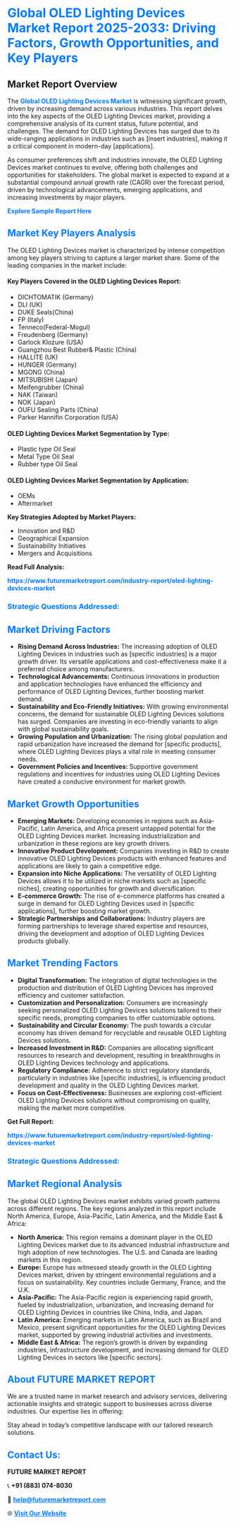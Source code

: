 <h1 style="color: #007BFF;">Global OLED Lighting Devices Market Report 2025-2033: Driving Factors, Growth Opportunities, and Key Players</h1>

<section id="overview">
<h2>Market Report Overview</h2>
<p>The <a href="https://www.futuremarketreport.com/industry-report/oled-lighting-devices-market" style="color: #007BFF; text-decoration: none;"><strong>Global OLED Lighting Devices Market</strong></a> is witnessing significant growth, driven by increasing demand across various industries. This report delves into the key aspects of the OLED Lighting Devices market, providing a comprehensive analysis of its current status, future potential, and challenges. The demand for OLED Lighting Devices has surged due to its wide-ranging applications in industries such as [insert industries], making it a critical component in modern-day [applications].</p>
<p>As consumer preferences shift and industries innovate, the OLED Lighting Devices market continues to evolve, offering both challenges and opportunities for stakeholders. The global market is expected to expand at a substantial compound annual growth rate (CAGR) over the forecast period, driven by technological advancements, emerging applications, and increasing investments by major players.</p>
</section>

<section id="overview">
<p><a href="https://www.futuremarketreport.com/request-sample/reportId=33605" style="color: #007BFF; text-decoration: none;"><strong>Explore Sample Report Here</strong></a></p>
</section>

<section id="key-players">
<h2 style="color: #007BFF;">Market Key Players Analysis</h2>
<p>The OLED Lighting Devices market is characterized by intense competition among key players striving to capture a larger market share. Some of the leading companies in the market include:</p>
<h4>Key Players Covered in the OLED Lighting Devices Report:</h4>
<ul><li>DICHTOMATIK (Germany)</li><li>DLI (UK)</li><li>DUKE Seals(China)</li><li>FP (Italy)</li><li>Tenneco(Federal-Mogul)</li><li>Freudenberg (Germany)</li><li>Garlock Klozure (USA)</li><li>Guangzhou Best Rubber&amp; Plastic (China)</li><li>HALLITE (UK)</li><li>HUNGER (Germany)</li><li>MGONG (China)</li><li>MITSUBISHI (Japan)</li><li>Meifengrubber (China)</li><li>NAK (Taiwan)</li><li>NOK (Japan)</li><li>OUFU Sealing Parts (China)</li><li>Parker Hannifin Corporation (USA)</li></ul>
<h4>OLED Lighting Devices Market Segmentation by Type:</h4>
<ul><li>Plastic type Oil Seal</li><li>Metal Type Oil Seal</li><li>Rubber type Oil Seal</li></ul>

<h4>OLED Lighting Devices Market Segmentation by Application:</h4>
<ul><li>OEMs</li><li>Aftermarket</li></ul>
<p><strong>Key Strategies Adopted by Market Players:</strong></p>
<ul>
<li>Innovation and R&D</li>
<li>Geographical Expansion</li>
<li>Sustainability Initiatives</li>
<li>Mergers and Acquisitions</li>
</ul>
</section>

<section>
<p><strong>Read Full Analysis: </strong></p><a href="https://www.futuremarketreport.com/industry-report/oled-lighting-devices-market" style="color: #007BFF; text-decoration: none;"><strong>https://www.futuremarketreport.com/industry-report/oled-lighting-devices-market</strong></a>
<h3 style="color: #007BFF;">Strategic Questions Addressed:</h3>
</section>

<section id="driving-factors">
<h2 style="color: #007BFF;">Market Driving Factors</h2>
<ul>
<li><strong>Rising Demand Across Industries:</strong> The increasing adoption of OLED Lighting Devices in industries such as [specific industries] is a major growth driver. Its versatile applications and cost-effectiveness make it a preferred choice among manufacturers.</li>
<li><strong>Technological Advancements:</strong> Continuous innovations in production and application technologies have enhanced the efficiency and performance of OLED Lighting Devices, further boosting market demand.</li>
<li><strong>Sustainability and Eco-Friendly Initiatives:</strong> With growing environmental concerns, the demand for sustainable OLED Lighting Devices solutions has surged. Companies are investing in eco-friendly variants to align with global sustainability goals.</li>
<li><strong>Growing Population and Urbanization:</strong> The rising global population and rapid urbanization have increased the demand for [specific products], where OLED Lighting Devices plays a vital role in meeting consumer needs.</li>
<li><strong>Government Policies and Incentives:</strong> Supportive government regulations and incentives for industries using OLED Lighting Devices have created a conducive environment for market growth.</li>
</ul>
</section>

<section id="growth-opportunities">
<h2 style="color: #007BFF;">Market Growth Opportunities</h2>
<ul>
<li><strong>Emerging Markets:</strong> Developing economies in regions such as Asia-Pacific, Latin America, and Africa present untapped potential for the OLED Lighting Devices market. Increasing industrialization and urbanization in these regions are key growth drivers.</li>
<li><strong>Innovative Product Development:</strong> Companies investing in R&D to create innovative OLED Lighting Devices products with enhanced features and applications are likely to gain a competitive edge.</li>
<li><strong>Expansion into Niche Applications:</strong> The versatility of OLED Lighting Devices allows it to be utilized in niche markets such as [specific niches], creating opportunities for growth and diversification.</li>
<li><strong>E-commerce Growth:</strong> The rise of e-commerce platforms has created a surge in demand for OLED Lighting Devices used in [specific applications], further boosting market growth.</li>
<li><strong>Strategic Partnerships and Collaborations:</strong> Industry players are forming partnerships to leverage shared expertise and resources, driving the development and adoption of OLED Lighting Devices products globally.</li>
</ul>
</section>

<section id="trending-factors">
<h2 style="color: #007BFF;">Market Trending Factors</h2>
<ul>
<li><strong>Digital Transformation:</strong> The integration of digital technologies in the production and distribution of OLED Lighting Devices has improved efficiency and customer satisfaction.</li>
<li><strong>Customization and Personalization:</strong> Consumers are increasingly seeking personalized OLED Lighting Devices solutions tailored to their specific needs, prompting companies to offer customizable options.</li>
<li><strong>Sustainability and Circular Economy:</strong> The push towards a circular economy has driven demand for recyclable and reusable OLED Lighting Devices solutions.</li>
<li><strong>Increased Investment in R&D:</strong> Companies are allocating significant resources to research and development, resulting in breakthroughs in OLED Lighting Devices technology and applications.</li>
<li><strong>Regulatory Compliance:</strong> Adherence to strict regulatory standards, particularly in industries like [specific industries], is influencing product development and quality in the OLED Lighting Devices market.</li>
<li><strong>Focus on Cost-Effectiveness:</strong> Businesses are exploring cost-efficient OLED Lighting Devices solutions without compromising on quality, making the market more competitive.</li>
</ul>
</section>

<section>
<p><strong>Get Full Report: </strong></p><a href="https://www.futuremarketreport.com/industry-report/oled-lighting-devices-market" style="color: #007BFF; text-decoration: none;"><strong>https://www.futuremarketreport.com/industry-report/oled-lighting-devices-market</strong></a>
<h3 style="color: #007BFF;">Strategic Questions Addressed:</h3>
</section>


<section id="regional-analysis">
<h2 style="color: #007BFF;">Market Regional Analysis</h2>
<p>The global OLED Lighting Devices market exhibits varied growth patterns across different regions. The key regions analyzed in this report include North America, Europe, Asia-Pacific, Latin America, and the Middle East & Africa:</p>
<ul>
<li><strong>North America:</strong> This region remains a dominant player in the OLED Lighting Devices market due to its advanced industrial infrastructure and high adoption of new technologies. The U.S. and Canada are leading markets in this region.</li>
<li><strong>Europe:</strong> Europe has witnessed steady growth in the OLED Lighting Devices market, driven by stringent environmental regulations and a focus on sustainability. Key countries include Germany, France, and the U.K.</li>
<li><strong>Asia-Pacific:</strong> The Asia-Pacific region is experiencing rapid growth, fueled by industrialization, urbanization, and increasing demand for OLED Lighting Devices in countries like China, India, and Japan.</li>
<li><strong>Latin America:</strong> Emerging markets in Latin America, such as Brazil and Mexico, present significant opportunities for the OLED Lighting Devices market, supported by growing industrial activities and investments.</li>
<li><strong>Middle East & Africa:</strong> The region’s growth is driven by expanding industries, infrastructure development, and increasing demand for OLED Lighting Devices in sectors like [specific sectors].</li>
</ul>
</section>

<footer>
<h2 style="color: #007BFF;">About FUTURE MARKET REPORT</h2>
<p>We are a trusted name in market research and advisory services, delivering actionable insights and strategic support to businesses across diverse industries. Our expertise lies in offering:</p>

<p>Stay ahead in today’s competitive landscape with our tailored research solutions.</p>

<h2 style="color: #007BFF;">Contact Us:</h2>
<p><strong>FUTURE MARKET REPORT</strong></p>
<p>📞 <strong>+91 (883) 074-8030</strong></p>
<p>📧 <strong><a href="mailto:help@futuremarketreport.com" style="color: #007BFF;">help@futuremarketreport.com</a></strong></p>
<p>🌐 <strong><a href="https://www.futuremarketreport.com/" style="color: #007BFF;">Visit Our Website</a></strong></p>
</footer>